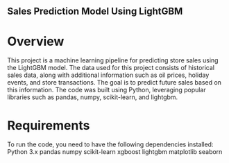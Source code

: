 ## Sales Prediction Model Using LightGBM
# Overview
This project is a machine learning pipeline for predicting store sales using the LightGBM model. The data used for this project consists of historical sales data, along with additional information such as oil prices, holiday events, and store transactions. The goal is to predict future sales based on this information. The code was built using Python, leveraging popular libraries such as pandas, numpy, scikit-learn, and lightgbm.

# Requirements
To run the code, you need to have the following dependencies installed:
  Python 3.x
  pandas
  numpy
  scikit-learn
  xgboost
  lightgbm
  matplotlib
  seaborn
